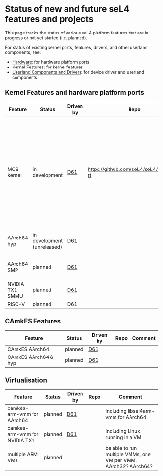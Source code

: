 # Status of new and future seL4 features and projects


This page tracks the status of various seL4 platform features that are
in progress or not yet started (i.e. planned).

For status of existing kernel ports, features, drivers, and other userland components, see:

- [Hardware](Hardware): for hardware platform ports
- Kernel Features: for kernel features
- [Userland Components and Drivers](/Userland_Components_and_Drivers): for device driver and
        userland components

## Kernel Features and hardware platform ports


|Feature|Status|Driven by|Repo|Comment|
|-|-|-|-|-|
| MCS kernel | in development | [D61](mailto:devel@sel4.systems)| <https://github.com/seL4/seL4/tree/new-rt> | being developed for x32, x64, AArch32, AArch64 on most supported platforms. Note, development branch is not released publicly, but github branch is updated from it occasionally | 
| AArch64 hyp | in development (unreleased) | [D61](mailto:devel@sel4.systems)| | being developed on NVIDIA TX1, HiKey |
| AArch64 SMP | planned | [D61](mailto:devel@sel4.systems)| | to be developed on NVIDIA TX1, HiKey |
| NVIDIA TX1 SMMU | planned | [D61](mailto:devel@sel4.systems)| | AArch32 and AArch64 |
| RISC-V | planned | [D61](mailto:devel@sel4.systems)| | |

## CAmkES Features


|Feature|Status|Driven by|Repo|Comment|
|-|-|-|-|-|
| CAmkES AArch64 | planned | [D61](mailto:devel@sel4.systems)| | |
| CAmkES AArch64 & hyp | planned | [D61](mailto:devel@sel4.systems)| | |

## Virtualisation


|Feature|Status|Driven by|Repo|Comment|
|-|-|-|-|-|
| camkes-arm-vmm for AArch64 | planned |[D61](mailto:devel@sel4.systems)| | Including libsel4arm-vmm for AArch64 |
| camkes-arm-vmm for NVIDIA TX1 | planned |[D61](mailto:devel@sel4.systems)| | Including Linux running in a VM |
| multiple ARM VMs | planned| | | be able to run multiple VMMs, one VM per VMM. AArch32? AArch64?|
